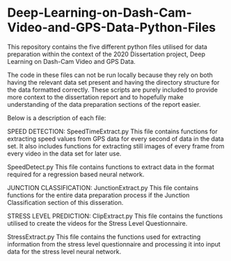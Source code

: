 # Deep-Learning-on-Dash-Cam-Video-and-GPS-Data-Python-Files

This repository contains the five different python files utilised for data preparation within the context of the 2020 Dissertation project, Deep Learning on Dash-Cam Video and GPS Data.

The code in these files can not be run locally because they rely on both having the relevant data set present and having the directory structure for the data formatted correctly. These scripts are purely included to provide more context to the dissertation report and to hopefully make understanding of the data preparation sections of the report easier.

Below is a description of each file:

SPEED DETECTION:
  SpeedTimeExtract.py
    This file contains functions for extracting speed values from GPS data for every second of data in the data set. It also includes functions for extracting still images of         every frame from every video in the data set for later use.
    
  SpeedDetect.py
    This file contains functions to extract data in the format required for a regression based neural network.


JUNCTION CLASSIFICATION:
  JunctionExtract.py
    This file contains functions for the entire data preparation process if the Junction Classification section of this disseration.
    

STRESS LEVEL PREDICTION:
  ClipExtract.py
    This file contains the functions utilised to create the videos for the Stress Level Questionnaire.
   
  StressExtract.py
    This file contains the functions used for extracting information from the stress level questionnaire and processing it into input data for the stress level neural network.
   
